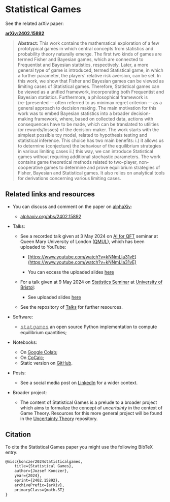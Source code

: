 # Statistical Games

See the related arXiv paper:

[**arXiv:2402.15892**](https://arxiv.org/abs/2402.15892)

> **Abstract:** This work contains the mathematical exploration of a few prototypical games in which central concepts from statistics and probability theory naturally emerge. The first two kinds of games are termed Fisher and Bayesian games, which are connected to Frequentist and Bayesian statistics, respectively. Later, a more general type of game is introduced, termed Statistical game, in which a further parameter, the players' relative risk aversion, can be set. In this work, we show that Fisher and Bayesian games can be viewed as limiting cases of Statistical games. Therefore, Statistical games can be viewed as a unified framework, incorporating both Frequentist and Bayesian statistics. Furthermore, a philosophical framework is (re-)presented -- often referred to as minimax regret criterion -- as a general approach to decision making.
The main motivation for this work was to embed Bayesian statistics into a broader decision-making framework, where, based on collected data, actions with consequences have to be made, which can be translated to utilities (or rewards/losses) of the decision-maker. The work starts with the simplest possible toy model, related to hypothesis testing and statistical inference. This choice has two main benefits: i.) it allows us to determine (conjecture) the behaviour of the equilibrium strategies in various limiting cases ii.) this way, we can introduce Statistical games without requiring additional stochastic parameters. The work contains game theoretical methods related to two-player, non-cooperative games to determine and prove equilibrium strategies of Fisher, Bayesian and Statistical games. It also relies on analytical tools for derivations concerning various limiting cases.

## Related links and resources

- You can discuss and comment on the paper on [alphaXiv](https://www.alphaxiv.org/):
    - [alphaxiv.org/abs/2402.15892](https://www.alphaxiv.org/abs/2402.15892)

- Talks:
    - See a recorded talk given at 3 May 2024 on [AI for QFT](https://sites.google.com/view/ai-qft) seminar at Queen Mary University of London ([QMUL](https://www.qmul.ac.uk/)), which has been uploaded to YouTube:

        - [https://www.youtube.com/watch?v=kNNmLIa31vE](https://www.youtube.com/watch?v=kNNmLIa31vE)

        - You can eccess the uploaded slides [here](raw.githubusercontent.com/Konczer/UncertaintyTheory/main/StatisticalGames/Talks/20240503_QMUL/pdf/StatisticalGames_20240503_QMUL.pdf)

    - For a talk given at 9 May 2024 on [Statistics Seminar](https://www.bristolmathsresearch.org/seminar/statistics-seminar-9th-may-jozsef-konczer/) at [University of Bristol](https://www.bristol.ac.uk/):
        - See uploaded slides [here](https://github.com/Konczer/UncertaintyTheory/raw/main/StatisticalGames/Talks/20240509_Bristol/pdf/StatisticalGames_20240509_Bristol.pdf)

    - See the repository of [Talks](https://github.com/Konczer/UncertaintyTheory/tree/main/StatisticalGames/Talks) for further resources.

 - Software:
    - [𝚜𝚝𝚊𝚝𝚐𝚊𝚖𝚎𝚜](https://github.com/Konczer/UncertaintyTheory/tree/main/StatisticalGames/Software/Python/statgames) an open source Python implementation to compute equilibrium quantities;

- Notebooks:
    - On [Google Colab](https://colab.research.google.com/drive/1dFSqVPMd0_6Ai8iMfoohOETQjdy2C2GD?usp=sharing);
    - On [CoCalc](https://cocalc.com/share/public_paths/4b2db98a47502178ce895de95cf70715299c85cd);
    - Static version on [GitHub](https://github.com/Konczer/UncertaintyTheory/blob/main/StatisticalGames/Notebooks/Jupyter/StatisticalGames.ipynb).

- Posts:
    - See a social media post on [LinkedIn](https://www.linkedin.com/posts/j%C3%B3zsef-konczer-25290189_dear-colleagues-and-friends-after-years-activity-7168337625697697792-CO6a) for a wider context.

- Broader project:
    - The content of Statistical Games is a prelude to a broader project which aims to formalize the concept of *uncertainty* in the context of Game Theory. Resources for this more general project will be found in the [Uncertainty Theory](https://github.com/Konczer/UncertaintyTheory/tree/main) repository.


## Citation

To cite the Statistical Games paper you might use the following BibTeX entry:

```latex
@misc{konczer2024statisticalgames,
    title={Statistical Games}, 
    author={Jozsef Konczer},
    year={2024},
    eprint={2402.15892},
    archivePrefix={arXiv},
    primaryClass={math.ST}
}
```